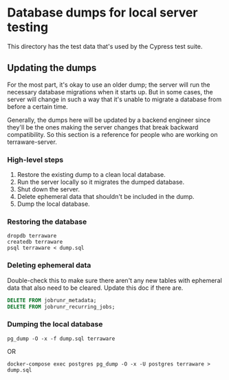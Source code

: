 # Database dumps for local server testing

This directory has the test data that's used by the Cypress test suite.

## Updating the dumps

For the most part, it's okay to use an older dump; the server will run the necessary database migrations when it starts up. But in some cases, the server will change in such a way that it's unable to migrate a database from before a certain time.

Generally, the dumps here will be updated by a backend engineer since they'll be the ones making the server changes that break backward compatibility. So this section is a reference for people who are working on terraware-server.

### High-level steps

1. Restore the existing dump to a clean local database.
2. Run the server locally so it migrates the dumped database.
3. Shut down the server.
4. Delete ephemeral data that shouldn't be included in the dump.
5. Dump the local database.

### Restoring the database

```shell
dropdb terraware
createdb terraware
psql terraware < dump.sql
```

### Deleting ephemeral data

Double-check this to make sure there aren't any new tables with ephemeral data that also need to be cleared. Update this doc if there are.

```sql
DELETE FROM jobrunr_metadata;
DELETE FROM jobrunr_recurring_jobs;
```

### Dumping the local database

```shell
pg_dump -O -x -f dump.sql terraware
```

OR

```shell
docker-compose exec postgres pg_dump -O -x -U postgres terraware > dump.sql
```
